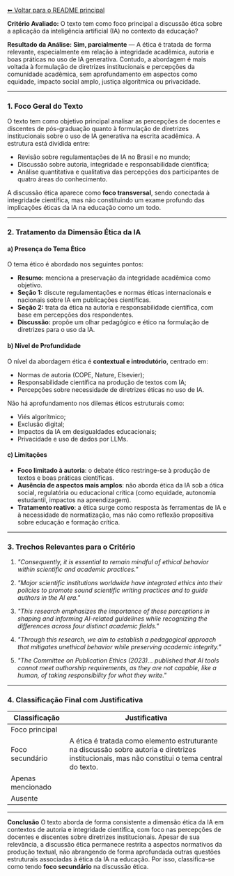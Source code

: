 [⬅ Voltar para o README principal](../README.md)

**Critério Avaliado:**
O texto tem como foco principal a discussão ética sobre a aplicação da inteligência artificial (IA) no contexto da educação?

**Resultado da Análise:**
**Sim, parcialmente** — A ética é tratada de forma relevante, especialmente em relação à integridade acadêmica, autoria e boas práticas no uso de IA generativa. Contudo, a abordagem é mais voltada à formulação de diretrizes institucionais e percepções da comunidade acadêmica, sem aprofundamento em aspectos como equidade, impacto social amplo, justiça algorítmica ou privacidade.

---

### 1. Foco Geral do Texto

O texto tem como objetivo principal analisar as percepções de docentes e discentes de pós-graduação quanto à formulação de diretrizes institucionais sobre o uso de IA generativa na escrita acadêmica. A estrutura está dividida entre:

* Revisão sobre regulamentações de IA no Brasil e no mundo;
* Discussão sobre autoria, integridade e responsabilidade científica;
* Análise quantitativa e qualitativa das percepções dos participantes de quatro áreas do conhecimento.

A discussão ética aparece como **foco transversal**, sendo conectada à integridade científica, mas não constituindo um exame profundo das implicações éticas da IA na educação como um todo.

---

### 2. Tratamento da Dimensão Ética da IA

#### a) **Presença do Tema Ético**

O tema ético é abordado nos seguintes pontos:

* **Resumo:** menciona a preservação da integridade acadêmica como objetivo.
* **Seção 1:** discute regulamentações e normas éticas internacionais e nacionais sobre IA em publicações científicas.
* **Seção 2:** trata da ética na autoria e responsabilidade científica, com base em percepções dos respondentes.
* **Discussão:** propõe um olhar pedagógico e ético na formulação de diretrizes para o uso da IA.

#### b) **Nível de Profundidade**

O nível da abordagem ética é **contextual e introdutório**, centrado em:

* Normas de autoria (COPE, Nature, Elsevier);
* Responsabilidade científica na produção de textos com IA;
* Percepções sobre necessidade de diretrizes éticas no uso de IA.

Não há aprofundamento nos dilemas éticos estruturais como:

* Viés algorítmico;
* Exclusão digital;
* Impactos da IA em desigualdades educacionais;
* Privacidade e uso de dados por LLMs.

#### c) **Limitações**

* **Foco limitado à autoria**: o debate ético restringe-se à produção de textos e boas práticas científicas.
* **Ausência de aspectos mais amplos**: não aborda ética da IA sob a ótica social, regulatória ou educacional crítica (como equidade, autonomia estudantil, impactos na aprendizagem).
* **Tratamento reativo**: a ética surge como resposta às ferramentas de IA e à necessidade de normatização, mas não como reflexão propositiva sobre educação e formação crítica.

---

### 3. Trechos Relevantes para o Critério

1. *"Consequently, it is essential to remain mindful of ethical behavior within scientific and academic practices."*

2. *"Major scientific institutions worldwide have integrated ethics into their policies to promote sound scientific writing practices and to guide authors in the AI era."*

3. *"This research emphasizes the importance of these perceptions in shaping and informing AI-related guidelines while recognizing the differences across four distinct academic fields."*

4. *"Through this research, we aim to establish a pedagogical approach that mitigates unethical behavior while preserving academic integrity."*

5. *"The Committee on Publication Ethics (2023)... published that AI tools cannot meet authorship requirements, as they are not capable, like a human, of taking responsibility for what they write."*

---

### 4. Classificação Final com Justificativa

| **Classificação** | **Justificativa**                                                                                                                               |
| ----------------- | ----------------------------------------------------------------------------------------------------------------------------------------------- |
| Foco principal    |                                                                                                                                                 |
| Foco secundário   | A ética é tratada como elemento estruturante na discussão sobre autoria e diretrizes institucionais, mas não constitui o tema central do texto. |
| Apenas mencionado |                                                                                                                                                 |
| Ausente           |                                                                                                                                                 |

---

**Conclusão**
O texto aborda de forma consistente a dimensão ética da IA em contextos de autoria e integridade científica, com foco nas percepções de docentes e discentes sobre diretrizes institucionais. Apesar de sua relevância, a discussão ética permanece restrita a aspectos normativos da produção textual, não abrangendo de forma aprofundada outras questões estruturais associadas à ética da IA na educação. Por isso, classifica-se como tendo **foco secundário** na discussão ética.
